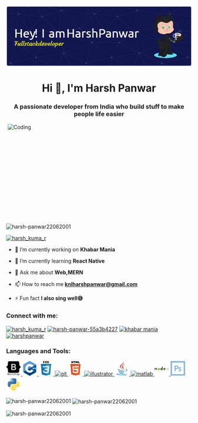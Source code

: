 ![logo](https://github.com/Harsh-Panwar22062001/Harsh-Panwar22062001/blob/main/github-header-image%20(1).png)
<h1 align="center">Hi 👋, I'm Harsh Panwar</h1>
<h3 align="center">A passionate developer from India who build stuff to make people life easier</h3>
<img align="right" alt="Coding" width="500" height="270" src="https://raw.githubusercontent.com/chiraag-kakar/chiraag-kakar/master/hadder.gif")

<p align="left"> <img src="https://komarev.com/ghpvc/?username=harsh-panwar22062001&label=Profile%20views&color=0e75b6&style=flat" alt="harsh-panwar22062001" /> </p>


<p align="left"> <a href="https://twitter.com/harsh_kuma_r" target="blank"><img src="https://img.shields.io/twitter/follow/harsh_kuma_r?logo=twitter&style=for-the-badge" alt="harsh_kuma_r" /></a> </p>

- 🔭 I’m currently working on **Khabar Mania**

- 🌱 I’m currently learning **React Native**

- 💬 Ask me about **Web,MERN**

- 📫 How to reach me **knlharshpanwar@gmail.com**

- ⚡ Fun fact **I also sing well😅**

<h3 align="left">Connect with me:</h3>
<p align="left">
<a href="https://twitter.com/harsh_kuma_r" target="blank"><img align="center" src="https://raw.githubusercontent.com/rahuldkjain/github-profile-readme-generator/master/src/images/icons/Social/twitter.svg" alt="harsh_kuma_r" height="30" width="40" /></a>
<a href="https://linkedin.com/in/harsh-panwar-55a3b4227" target="blank"><img align="center" src="https://raw.githubusercontent.com/rahuldkjain/github-profile-readme-generator/master/src/images/icons/Social/linked-in-alt.svg" alt="harsh-panwar-55a3b4227" height="30" width="40" /></a>
<a href="https://www.youtube.com/c/khabar mania" target="blank"><img align="center" src="https://raw.githubusercontent.com/rahuldkjain/github-profile-readme-generator/master/src/images/icons/Social/youtube.svg" alt="khabar mania" height="30" width="40" /></a>
<a href="https://www.leetcode.com/harshpanwar" target="blank"><img align="center" src="https://raw.githubusercontent.com/rahuldkjain/github-profile-readme-generator/master/src/images/icons/Social/leet-code.svg" alt="harshpanwar" height="30" width="40" /></a>
</p>

<h3 align="left">Languages and Tools:</h3>
<p align="left"> <a href="https://getbootstrap.com" target="_blank" rel="noreferrer"> <img src="https://raw.githubusercontent.com/devicons/devicon/master/icons/bootstrap/bootstrap-plain-wordmark.svg" alt="bootstrap" width="40" height="40"/> </a> <a href="https://www.w3schools.com/cpp/" target="_blank" rel="noreferrer"> <img src="https://raw.githubusercontent.com/devicons/devicon/master/icons/cplusplus/cplusplus-original.svg" alt="cplusplus" width="40" height="40"/> </a> <a href="https://www.w3schools.com/css/" target="_blank" rel="noreferrer"> <img src="https://raw.githubusercontent.com/devicons/devicon/master/icons/css3/css3-original-wordmark.svg" alt="css3" width="40" height="40"/> </a> <a href="https://git-scm.com/" target="_blank" rel="noreferrer"> <img src="https://www.vectorlogo.zone/logos/git-scm/git-scm-icon.svg" alt="git" width="40" height="40"/> </a> <a href="https://www.w3.org/html/" target="_blank" rel="noreferrer"> <img src="https://raw.githubusercontent.com/devicons/devicon/master/icons/html5/html5-original-wordmark.svg" alt="html5" width="40" height="40"/> </a> <a href="https://www.adobe.com/in/products/illustrator.html" target="_blank" rel="noreferrer"> <img src="https://www.vectorlogo.zone/logos/adobe_illustrator/adobe_illustrator-icon.svg" alt="illustrator" width="40" height="40"/> </a> <a href="https://www.java.com" target="_blank" rel="noreferrer"> <img src="https://raw.githubusercontent.com/devicons/devicon/master/icons/java/java-original.svg" alt="java" width="40" height="40"/> </a> <a href="https://www.mathworks.com/" target="_blank" rel="noreferrer"> <img src="https://upload.wikimedia.org/wikipedia/commons/2/21/Matlab_Logo.png" alt="matlab" width="40" height="40"/> </a> <a href="https://nodejs.org" target="_blank" rel="noreferrer"> <img src="https://raw.githubusercontent.com/devicons/devicon/master/icons/nodejs/nodejs-original-wordmark.svg" alt="nodejs" width="40" height="40"/> </a> <a href="https://www.photoshop.com/en" target="_blank" rel="noreferrer"> <img src="https://raw.githubusercontent.com/devicons/devicon/master/icons/photoshop/photoshop-line.svg" alt="photoshop" width="40" height="40"/> </a> <a href="https://www.python.org" target="_blank" rel="noreferrer"> <img src="https://raw.githubusercontent.com/devicons/devicon/master/icons/python/python-original.svg" alt="python" width="40" height="40"/> </a> </p>

<p><img align="left" src="https://github-readme-stats.vercel.app/api/top-langs?username=harsh-panwar22062001&show_icons=true&locale=en&layout=compact" alt="harsh-panwar22062001" /></p>

<p>&nbsp;<img align="center" src="https://github-readme-stats.vercel.app/api?username=harsh-panwar22062001&show_icons=true&locale=en" alt="harsh-panwar22062001" /></p>

<p><img align="center" src="https://github-readme-streak-stats.herokuapp.com/?user=harsh-panwar22062001&" alt="harsh-panwar22062001" /></p>
